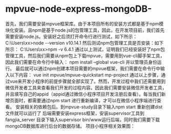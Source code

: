 # mpvue-node-express-mongoDB-

首先，我们需要安装mpvue框架库。由于本项目所有的安装方式都是基于npm模块化安装。且npm是基于node.js的包管理工具，因此，在开发项目前，我们首先需要安装node.js。安装好之后须打开命令行进行测试，如下所示：
C:\Users\xx>node --version
v10.14.1
然后测试npm包管理工具是否安装：如下所示：
C:\Users\xx>npm -v
6.4.1
通过以上测试，证明我们已经安装好了npm包管理工具，然后我们需要从npm包上下载mpvue，需要用到vue-cli脚手架工具，因此我们需要在命令行中输入：
npm install –global vue-cli
并以管理员身份运行。
最后就可以通过npm创建本项目需要的mpvue框架，我们需要在命令行中输入以下内容：
vue init mpvue/mpvue-quickstart mp-project
通过以上步骤，通过vue来开发小程序的前提步骤就全部实现了。然而，开发过程中我们还需要用到微信开发者工具来查看我们开发的过程内容。因此我们需要安装微信开发者工具，并且填写自己的appid（appid通过微信小程序项目开发注册后查看）。每当我们新增页面时，都需要通过npm start 进行重新编译，才可以在微信小程序端进行查看。
安装相关的依赖包后。到mpvue-study目录下输入npm start 重新创建dist文件就可以运行了
后端需要安装express框架，安装supervisor工具到fangjia_server 目录下输入supervisor bin/www运行后端，同时我们需要下载mongoDB数据库进行后台的数据存储。
项目小程序相关效果图：
